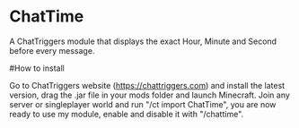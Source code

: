 # ChatTime
A ChatTriggers module that displays the exact Hour, Minute and Second before every message.

#How to install

Go to ChatTriggers website (https://chattriggers.com) and install the latest version, drag the .jar file in your mods folder and launch Minecraft. Join any server or singleplayer world and run "/ct import ChatTime", you are now ready to use my module, enable and disable it with "/chattime".
